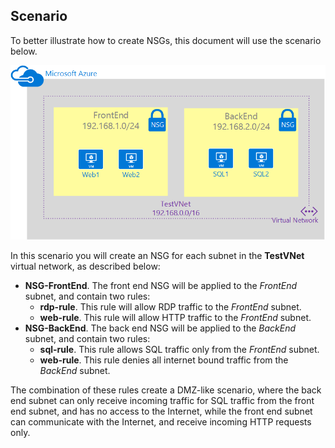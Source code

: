 ## Scenario

To better illustrate how to create NSGs, this document will use the scenario below.

![VNet scenario](./media/virtual-networks-create-nsg-scenario-include/figure1.png)

In this scenario you will create an NSG for each subnet in the **TestVNet** virtual network, as described below: 

- **NSG-FrontEnd**. The front end NSG will be applied to the *FrontEnd* subnet, and contain two rules:	
	- **rdp-rule**. This rule will allow RDP traffic to the *FrontEnd* subnet.
	- **web-rule**. This rule will allow HTTP traffic to the *FrontEnd* subnet.
- **NSG-BackEnd**. The back end NSG will be applied to the *BackEnd* subnet, and contain two rules:	
	- **sql-rule**. This rule allows SQL traffic only from the *FrontEnd* subnet.
	- **web-rule**. This rule denies all internet bound traffic from the *BackEnd* subnet.

The combination of these rules create a DMZ-like scenario, where the back end subnet can only receive incoming traffic for SQL traffic from the front end subnet, and has no access to the Internet, while the front end subnet can communicate with the Internet, and receive incoming HTTP requests only.
 